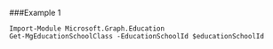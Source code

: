 ###Example 1
```
Import-Module Microsoft.Graph.Education
Get-MgEducationSchoolClass -EducationSchoolId $educationSchoolId
```
